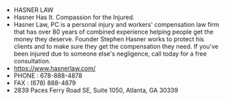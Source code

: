 - HASNER LAW
- Hasner Has It. Compassion for the Injured.
- Hasner Law, PC is a personal injury and workers' compensation law firm that has over 80 years of combined experience helping people get the money they deserve. Founder Stephen Hasner works to protect his clients and to make sure they get the compensation they need. If you've been injured due to someone else's negligence, call today for a free consultation.
- https://www.hasnerlaw.com/
- PHONE : 678-888-4878
- FAX : (678) 888-4879
- 2839 Paces Ferry Road SE, Suite 1050, Atlanta, GA 30339

<!---
jennyhasner/jennyhasner is a ✨ special ✨ repository because its `README.md` (this file) appears on your GitHub profile.
You can click the Preview link to take a look at your changes.
--->

